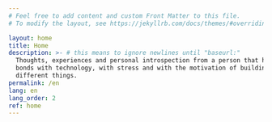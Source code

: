 ```yaml
---
# Feel free to add content and custom Front Matter to this file.
# To modify the layout, see https://jekyllrb.com/docs/themes/#overriding-theme-defaults

layout: home
title: Home
description: >- # this means to ignore newlines until "baseurl:"
  Thoughts, experiences and personal introspection from a person that has strong
  bonds with technology, with stress and with the motivation of building new and
  different things.
permalink: /en
lang: en
lang_order: 2
ref: home
---
```

